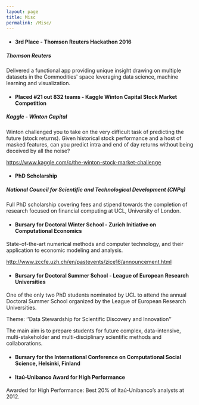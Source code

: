 ```yaml
---
layout: page
title: Misc
permalink: /Misc/
---
```

- <h4> 3rd Place - Thomson Reuters Hackathon 2016 </h4>
<h5> Thomson Reuters  </h5>
Delivered a functional app providing unique insight drawing on multiple datasets in the Commodities' space leveraging data science, machine learning and visualization.

- <h4> Placed #21 out 832 teams - Kaggle Winton Capital Stock Market Competition </h4>
<h5> Kaggle - Winton Capital </h5>

Winton challenged you to take on the very difficult task of predicting the future (stock returns). Given historical stock performance and a host of masked features, can you predict intra and end of day returns without being deceived by all the noise? 

https://www.kaggle.com/c/the-winton-stock-market-challenge

- <h4> PhD Scholarship </h4> 
<h5> National Council for Scientific and Technological Development (CNPq) </h5>

Full PhD scholarship covering fees and stipend towards the completion of research focused on financial computing at UCL, University of London.

- <h4> Bursary for Doctoral Winter School - Zurich Initiative on Computational Economics </h4> 

State-of-the-art numerical methods and computer technology, and their application to economic modeling and analysis. 

http://www.zccfe.uzh.ch/en/pastevents/zice16/announcement.html

- <h4> Bursary for Doctoral Summer School - League of European Research Universities </h4> 

One of the only two PhD students nominated by UCL to attend the annual Doctoral Summer School organized by the League of European Research Universities.

Theme: ‘’Data Stewardship for Scientific Discovery and Innovation’’

The main aim is to prepare students for future complex, data-intensive, multi-stakeholder and multi-disciplinary scientific methods and collaborations.

- <h4> Bursary for the International Conference on Computational Social Science, Helsinki, Finland </h4>

- <h4> Itaú-Unibanco Award for High Performance </h4>

 Awarded for High Performance: Best 20% of Itaú-Unibanco’s analysts at 2012.
